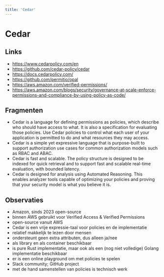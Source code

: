 ```yaml
---
title: 'Cedar'
---
```


# Cedar

## Links
- https://www.cedarpolicy.com/en
- https://github.com/cedar-policy/cedar
- https://docs.cedarpolicy.com/
- https://github.com/permitio/opal
- https://aws.amazon.com/verified-permissions/
- https://aws.amazon.com/blogs/security/governance-at-scale-enforce-permissions-and-compliance-by-using-policy-as-code/

## Fragmenten
- Cedar is a language for defining permissions as policies, which describe who should have access to what. It is also a specification for evaluating those policies. Use Cedar policies to control what each user of your application is permitted to do and what resources they may access.
- Cedar is a simple yet expressive language that is purpose-built to support authorization use cases for common authorization models such as RBAC and ABAC.
- Cedar is fast and scalable. The policy structure is designed to be indexed for quick retrieval and to support fast and scalable real-time evaluation, with bounded latency.
- Cedar is designed for analysis using Automated Reasoning. This enables analyzer tools capable of optimizing your policies and proving that your security model is what you believe it is.

## Observaties
- Amazon, sinds 2023 open-source
- binnen AWS gebruikt voor Verified Access & Verified Permissions
- open-source vanuit AWS
- Cedar is een vrije expressie-taal voor policies en de implementatie
- relatief makkelijk te lezen door mensen
- ondersteunt geen extra attributen, dus alleen ja/nee
- als library en als container beschikbaar
- is pure Rust implementatie, maar ook als een (nog niet volledige) Golang implementatie beschikbaar
- er is een online playground om met policies te spelen
- Slack community; GitHub project
- met de hand samenstellen van policies is technisch werk
 